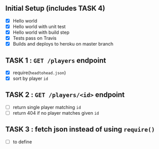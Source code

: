## Initial Setup (includes TASK 4)

- [x] Hello world
- [x] Hello world with unit test
- [x] Hello world with build step
- [x] Tests pass on Travis
- [x] Builds and deploys to heroku on master branch

## TASK 1 : `GET /players` endpoint

- [x] require(`headtohead.json`)
- [x] sort by player `id`

## TASK 2 : `GET /players/<id>` endpoint

- [ ] return single player matching `id`
- [ ] return 404 if no player matches given `id`

## TASK 3 : fetch json instead of using `require()`

- [ ] to define